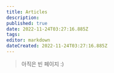 ```yaml
---
title: Articles
description: 
published: true
date: 2022-11-24T03:27:16.885Z
tags: 
editor: markdown
dateCreated: 2022-11-24T03:27:16.885Z
---
```


> 아직은 빈 페이지 :)